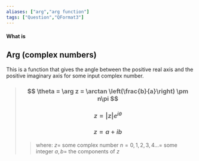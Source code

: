 ```yaml
---
aliases: ["arg","arg function"]
tags: ["Question","QFormat3"]
---
```


#### What is
## Arg (complex numbers)

This is a function that gives the angle between the positive real axis and the positive imaginary axis for some input complex number.

> ### $$ \theta = \arg z = \arctan \left(\frac{b}{a}\right) \pm n\pi $$ 
> ### $$ z = |z|e^{i\theta} $$
> ### $$ z = a + ib $$
>> where:
>> $z=$ some complex number 
>> $n=0,1,2,3,4 ...=$ some integer
>> $a,b=$ the components of $z$

